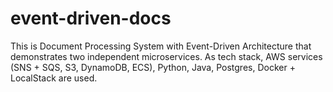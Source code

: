 # event-driven-docs
This is Document Processing System with Event-Driven Architecture that demonstrates two independent microservices. As tech stack, AWS services (SNS + SQS, S3, DynamoDB, ECS), Python, Java, Postgres, Docker + LocalStack are used.

